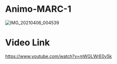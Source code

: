 # Animo-MARC-1
![IMG_20210406_004539](https://user-images.githubusercontent.com/48522685/113615690-c9708f00-9671-11eb-8341-c79d7431da2b.jpg)

# Video Link 
https://www.youtube.com/watch?v=mWGLWrE0v5k

